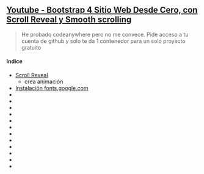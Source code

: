 ## [Youtube - Bootstrap 4 Sitio Web Desde Cero, con Scroll Reveal y Smooth scrolling](https://www.youtube.com/watch?v=X8OysJsdYxA)

> He probado codeanywhere pero no me convece. Pide acceso a tu cuenta de github y solo te da 1 contenedor para un solo proyecto gratuito <br/>

#### Indice
- [Scroll Reveal](https://youtu.be/X8OysJsdYxA?t=492)
  - crea animación
- [Instalación fonts.google.com](https://youtu.be/X8OysJsdYxA?t=552)
- []()
- []()
- []()
- []()
- []()
- []()
- []()
- []()
- []()
- []()
- []()
- []()
